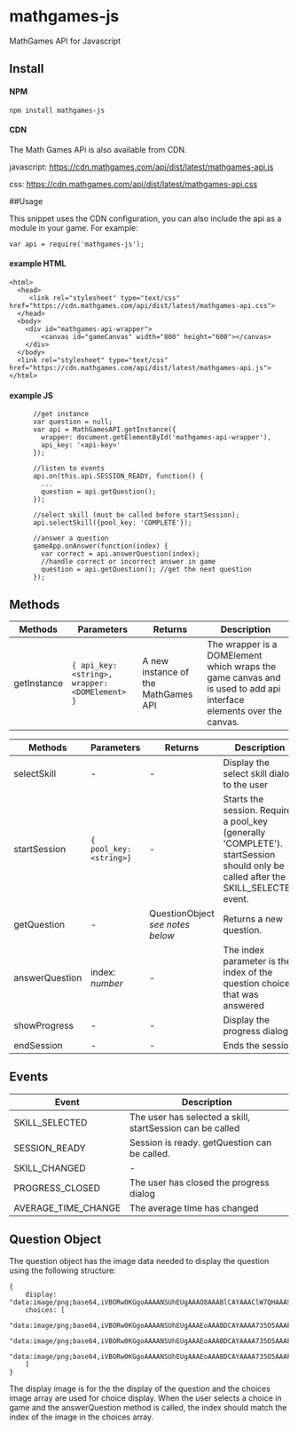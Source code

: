 # mathgames-js

MathGames API for Javascript

## Install

#### NPM

```
npm install mathgames-js
```

#### CDN

The Math Games APi is also available from CDN.

javascript: https://cdn.mathgames.com/api/dist/latest/mathgames-api.js

css: https://cdn.mathgames.com/api/dist/latest/mathgames-api.css

##Usage

This snippet uses the CDN configuration, you can also include the api as a module in your game. For example: 
```
var api = require('mathgames-js');
```

#### example HTML

```
<html>
  <head>
     <link rel="stylesheet" type="text/css" href="https://cdn.mathgames.com/api/dist/latest/mathgames-api.css">
  </head>
  <body>
    <div id="mathgames-api-wrapper">
        <canvas id="gameCanvas" width="800" height="600"></canvas>
    </div>
  </body>
  <link rel="stylesheet" type="text/css" href="https://cdn.mathgames.com/api/dist/latest/mathgames-api.js">
</html>
```

#### example JS

```    
      //get instance
      var question = null;
      var api = MathGamesAPI.getInstance({
        wrapper: document.getElementById('mathgames-api-wrapper'),
        api_key: '<api-key>'
      });
      
      //listen to events
      api.on(this.api.SESSION_READY, function() {
        ...
        question = api.getQuestion();
      });
      
      //select skill (must be called before startSession);
      api.selectSkill({pool_key: 'COMPLETE'});
      
      //answer a question
      gameApp.onAnswer(function(index) {
        var correct = api.answerQuestion(index);
        //handle correct or incorrect answer in game
        question = api.getQuestion(); //get the next question
      });

```

## Methods

| Methods        | Parameters                                           | Returns                                 | Description                             |
|----------------|------------------------------------------------------|-----------------------------------------|-----------------------------------------|
| getInstance    | `{ api_key: <string>, wrapper: <DOMElement> }`       |  A new instance of the MathGames API    | The wrapper is a DOMElement which wraps the game canvas and is used to add api interface elements over the canvas. |

| Methods        | Parameters                                           | Returns                                 | Description                             |
|----------------|------------------------------------------------------|-----------------------------------------|-----------------------------------------|
| selectSkill    | -                                                    | -                                       | Display the select skill dialog to the user                   |
| startSession   | `{ pool_key: <string>}`                              | -                                       | Starts the session. Requires a pool_key (generally 'COMPLETE').  startSession should only be called after the SKILL_SELECTED event. |
| getQuestion    | -                                                    | QuestionObject *see notes below*        | Returns a new question.                 |
| answerQuestion | index: *number*                                      | -                                       | The index parameter is the index of the question choice that was answered |
| showProgress   | -                                                    | -                                       | Display the progress dialog             |
| endSession     | -                                                    | -                                       | Ends the session.                       |

## Events

| Event          | Description                                          |
|----------------|------------------------------------------------------|
| SKILL_SELECTED   | The user has selected a skill, startSession can be called                             |
| SESSION_READY    | Session is ready.  getQuestion can be called.                                                    |
| SKILL_CHANGED    | -                                                    |
| PROGRESS_CLOSED | The user has closed the progress dialog                                     |
| AVERAGE_TIME_CHANGE   | The average time has changed |


## Question Object

The question object has the image data needed to display the question using the following structure:

```
{
    display: "data:image/png;base64,iVBORw0KGgoAAAANSUhEUgAAAO8AAABlCAYAAAClW7QHAAASbElEQVR4Xu2de...",
    choices: [
        "data:image/png;base64,iVBORw0KGgoAAAANSUhEUgAAAEoAAABDCAYAAAA735O5AAAF50lEQVR4Xu1b633bRgwHKM...",
        "data:image/png;base64,iVBORw0KGgoAAAANSUhEUgAAAEoAAABDCAYAAAA735O5AAAFTklEQVR4Xu2b33nbNhDA7y...",
        "data:image/png;base64,iVBORw0KGgoAAAANSUhEUgAAAEoAAABDCAYAAAA735O5AAAFDklEQVR4Xu2b0XnbOAzHAV..."
    ]
}
```

The display image is for the the display of the question and the choices image array are used for choice display.  When the user selects a choice in game and the answerQuestion method is called, the index should match the index of the image in the choices array.




